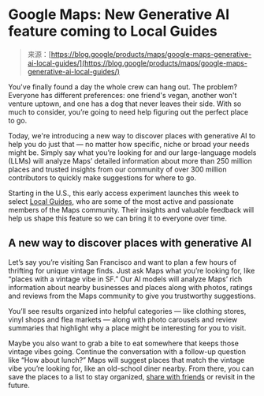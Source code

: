 <!--yml
category: 未分类
date: 2024-05-27 14:28:48
-->

# Google Maps: New Generative AI feature coming to Local Guides

> 来源：[https://blog.google/products/maps/google-maps-generative-ai-local-guides/](https://blog.google/products/maps/google-maps-generative-ai-local-guides/)

You've finally found a day the whole crew can hang out. The problem? Everyone has different preferences: one friend's vegan, another won't venture uptown, and one has a dog that never leaves their side. With so much to consider, you’re going to need help figuring out the perfect place to go.

Today, we're introducing a new way to discover places with generative AI to help you do just that — no matter how specific, niche or broad your needs might be. Simply say what you’re looking for and our large-language models (LLMs) will analyze Maps’ detailed information about more than 250 million places and trusted insights from our community of over 300 million contributors to quickly make suggestions for where to go.

Starting in the U.S., this early access experiment launches this week to select [Local Guides](https://maps.google.com/localguides/), who are some of the most active and passionate members of the Maps community. Their insights and valuable feedback will help us shape this feature so we can bring it to everyone over time.

## A new way to discover places with generative AI

Let’s say you’re visiting San Francisco and want to plan a few hours of thrifting for unique vintage finds. Just ask Maps what you’re looking for, like “places with a vintage vibe in SF.” Our AI models will analyze Maps’ rich information about nearby businesses and places along with photos, ratings and reviews from the Maps community to give you trustworthy suggestions.

You’ll see results organized into helpful categories — like clothing stores, vinyl shops and flea markets — along with photo carousels and review summaries that highlight why a place might be interesting for you to visit.

Maybe you also want to grab a bite to eat somewhere that keeps those vintage vibes going. Continue the conversation with a follow-up question like “How about lunch?” Maps will suggest places that match the vintage vibe you’re looking for, like an old-school diner nearby. From there, you can save the places to a list to stay organized, [share with friends](https://blog.google/products/maps/google-maps-updates-november-2023/) or revisit in the future.